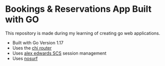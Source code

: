 # Bookings & Reservations App Built with GO

This repository is made during my learning of creating go web applications.

- Built with Go Version 1.17
- Uses the [chi router](https://github.com/go-chi/chi/v5)
- Uses [alex edwards SCS](https://github.com/alexedwards/scs/v2) session management
- Uses [nosurf](https://github.com/justinas/nosurf)